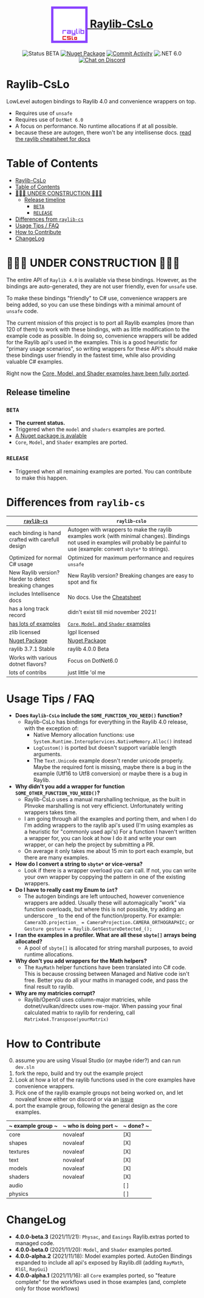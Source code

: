 <h1 align="center">
    <a href="#"><img align="center" src="meta/logos/raylib-cslo_128x128.png" height="96"> Raylib-CsLo</a>
    <br />
</h1>


<div align="center">


![Status BETA](https://img.shields.io/badge/status-BETA-yellow)
[![Nuget Package](https://img.shields.io/badge/Nuget_Package-blue?logo=NuGet)](https://www.nuget.org/packages/Raylib-CsLo)
[![Commit Activity](https://img.shields.io/github/commit-activity/m/NotNotTech/Raylib-CsLo)](https://github.com/NotNotTech/Raylib-CsLo/graphs/contributors)
![.NET 6.0](https://img.shields.io/badge/.NET-net6.0-%23512bd4)
[![Chat on Discord](https://img.shields.io/badge/chat%20on-discord-7289DA)](https://discord.gg/raylib)

</div>

# Raylib-CsLo
LowLevel autogen bindings to Raylib 4.0 and convenience wrappers on top.  


- Requires use of `unsafe`
- Requires use of `DotNet 6.0`
- A focus on performance.  No runtime allocations if at all possible.
- because these are autogen, there won't be any intellisense docs. [read the raylib cheatsheet for docs](https://www.raylib.com/cheatsheet/cheatsheet.html)

# Table of Contents


- [Raylib-CsLo](#raylib-cslo)
- [Table of Contents](#table-of-contents)
- [🚧🚨🚧 UNDER CONSTRUCTION 🚧🚨🚧](#-under-construction-)
  - [Release timeline](#release-timeline)
    - [`BETA`](#beta)
    - [`RELEASE`](#release)
- [Differences from `raylib-cs`](#differences-from-raylib-cs)
- [Usage Tips / FAQ](#usage-tips--faq)
- [How to Contribute](#how-to-contribute)
- [ChangeLog](#changelog)

# 🚧🚨🚧 UNDER CONSTRUCTION 🚧🚨🚧
The entire API of `Raylib 4.0` is available via these bindings.  However, as the bindings are auto-generated, they are not user friendly, even for `unsafe` use.

To make these bindings "friendly" to C# use, convenience wrappers are being added, so you can use these bindings with a minimal amount of `unsafe` code.

The current mission of this project is to port all Raylib examples (more than 120 of them) to work with these bindings, with as little modification to the example code as possible.  In doing so, convenience wrappers will be added for the Raylib api's used in the examples.  This is a good heuristic for "primary usage scenarios", so writing wrappers for these API's should make these bindings user friendly in the fastest time, while also providing valuable C# examples.

Right now the [Core, Model, and Shader examples have been fully ported](https://github.com/NotNotTech/Raylib-CsLo/tree/main/Raylib-CsLo.Examples).

## Release timeline

### `BETA`
- **The current status.**
- Triggered when the `model` and `shaders` examples are ported. 
- [A Nuget package is avalable](https://www.nuget.org/packages/Raylib-CsLo)
- `Core`, `Model`, and `Shader` examples are ported.


### `RELEASE`
- Triggered when all remaining examples are ported.  You can contribute to make this happen.




# Differences from `raylib-cs`

| [`raylib-cs`](https://github.com/ChrisDill/Raylib-cs)                   | `raylib-cslo`                                                                                                                                                                         |
| ----------------------------------------------------------------------- | ------------------------------------------------------------------------------------------------------------------------------------------------------------------------------------- |
| each binding is hand crafted with carefull design                       | Autogen with wrappers to make the raylib examples work (with minimal changes).  Bindings not used in examples will probably be painful to use (example: convert `sbyte*` to strings). |
| Optimized for normal C# usage                                           | Optimized for maximum performance and requires `unsafe`                                                                                                                               |
| New Raylib version? Harder to detect breaking changes                   | New Raylib version? Breaking changes are easy to spot and fix                                                                                                                         |
| includes Intellisence docs                                              | No docs.  Use the [Cheatsheet](https://www.raylib.com/cheatsheet/cheatsheet.html)                                                                                                     |
| has a long track record                                                 | didn't exist till mid november 2021!                                                                                                                                                  |
| [has lots of examples](https://github.com/ChrisDill/Raylib-cs-Examples) | [`Core`, `Model`, and `Shader` examples](https://github.com/NotNotTech/Raylib-CsLo/tree/main/Raylib-CsLo.Examples)                                                                    |
| zlib licensed                                                           | lgpl licensed                                                                                                                                                                         |
| [Nuget Package](https://www.nuget.org/packages/Raylib-cs/)              | [Nuget Package](https://www.nuget.org/packages/Raylib-CsLo)                                                                                                                           |
| raylib 3.7.1 Stable                                                     | raylib 4.0.0 Beta                                                                                                                                                                     |
| Works with various dotnet flavors?                                      | Focus on DotNet6.0                                                                                                                                                                    |
| lots of contribs                                                        | just little 'ol me                                                                                                                                                                    |


# Usage Tips / FAQ
- **Does `Raylib-CsLo` include the `SOME_FUNCTION_YOU_NEED()` function?**
  - Raylib-CsLo has bindings for everything in the Raylib 4.0 release, with the exception of:
    -  Native Memory allocation functions:  use `System.Runtime.InteropServices.NativeMemory.Alloc()` instead
    -  `LogCustom()` is ported but doesn't support variable length arguments.
    -  The `Text.Unicode` example doesn't render unicode properly.  Maybe the required font is missing, maybe there is a bug in the example (Utf16 to Utf8 conversion) or maybe there is a bug in Raylib. 
- **Why didn't you add a wrapper for function `SOME_OTHER_FUNCTION_YOU_NEED()`?** 
  - Raylib-CsLo uses a manual marshalling technique, as the built in PInvoke marshalling is not very efficienct.  Unfortunately writing wrappers takes time.
  - I am going through all the examples and porting them, and when I do I'm adding wrappers to the raylib api's used (I'm using examples as a heuristic for "commonly used api's)   For a function I haven't written a wrapper for, you can look at how I do it and write your own wrapper, or can help the project by submitting a PR.  
  - On average it only takes me about 15 min to port each example, but there are many examples.
- **How do I convert a string to `sbyte*` or vice-versa?**
  - Look if there is a wrapper overload you can call.  If not, you can write your own wrapper by coppying the pattern in one of the existing wrappers.
- **Do I have to really cast my Enum to `int`?**
  -  The autogen bindings are left untouched, however convenience wrappers are added.  Usually these will automagically "work" via function overloads, but where this is not possible, try adding an underscore `_` to the end of the function/property.  For example:  `Camera3D.projection_ = CameraProjection.CAMERA_ORTHOGRAPHIC;` or `Gesture gesture = Raylib.GetGestureDetected_();`
- **I ran the examples in a profiler.   What are all these `sbyte[]` arrays being allocated?**
   -  A pool of `sbyte[]` is allocated for string marshall purposes, to avoid runtime allocations.
- **Why don't you add wrappers for the Math helpers?**
  - The `RayMath` helper functions have been translated into C# code.   This is because crossing between Managed and Native code isn't free.  Better you do all your maths in managed code, and pass the final result to raylib.
- **Why are my matricies corrupt?**
  - Raylib/OpenGl uses column-major matricies, while dotnet/vulkan/directx uses row-major.  When passing your final calculated matrix to raylib for rendering, call `Matrix4x4.Transpose(yourMatrix)`


# How to Contribute

0) assume you are using Visual Studio (or maybe rider?) and can run `dev.sln`
1) fork the repo, build and try out the example project
2) Look at how a lot of the raylib functions used in the core examples have convenience wrappers.
3) Pick one of the raylib example groups not being worked on, and let novaleaf know either on discord or via an [issue](https://github.com/NotNotTech/Raylib-CsLo/issues)
4) port the example group, following the general design as the core examples.


| ~ example group ~ | ~ who is doing port ~ | ~ done? ~ |
| ----------------- | --------------------- | --------- |
| core              | novaleaf              | [X]       |
| shapes            | novaleaf              | [X]       |
| textures          | novaleaf              | [X]       |
| text              | novaleaf              | [X]       |
| models            | novaleaf              | [X]       |
| shaders           | novaleaf              | [X]       |
| audio             |                       | [ ]       |
| physics           |                       | [ ]       |


# ChangeLog
- **4.0.0-beta.3** (2021/11/21):  `Physac`, and `Easings` Raylib.extras ported to managed code. 
- **4.0.0-beta.0** (2021/11/20):  `Model`, and `Shader` examples ported. 
- **4.0.0-alpha.2** (2021/11/18):  Model examples ported. AutoGen Bindings expanded to include all api's exposed by Raylib.dll (adding `RayMath`, `RlGl`, `RayGui`)
- **4.0.0-alpha.1** (2021/11/16):  all `Core` examples ported, so "feature complete" for the workflows used in those examples (and, complete only for those workflows)
